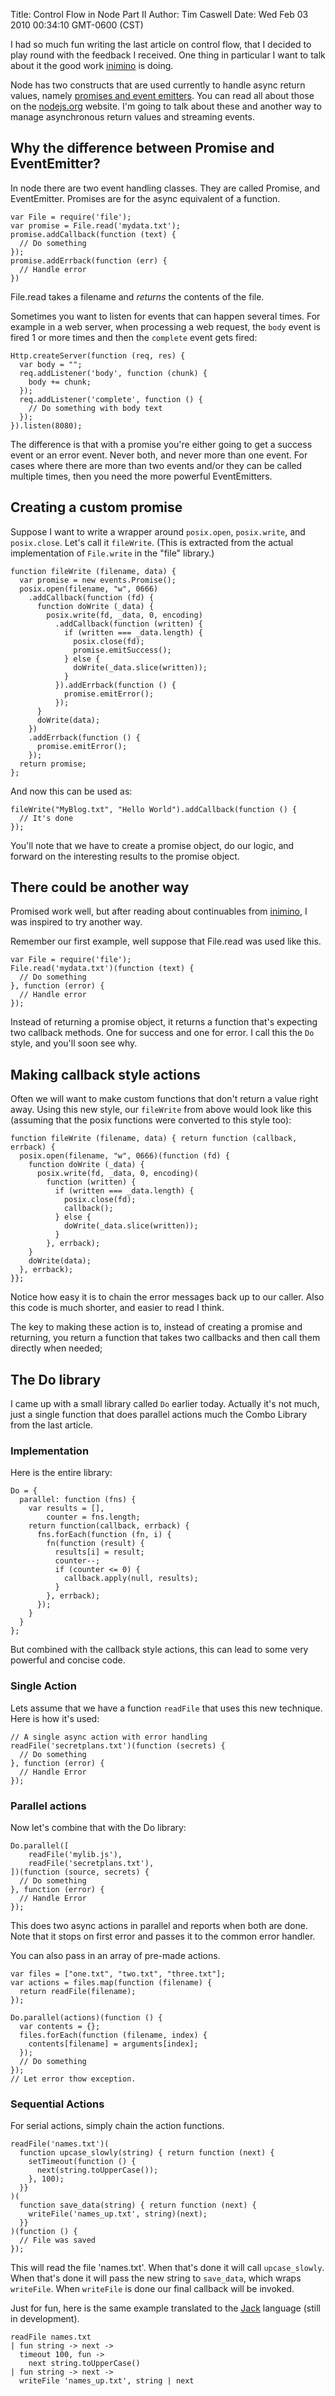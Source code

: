 Title: Control Flow in Node Part II
Author: Tim Caswell
Date: Wed Feb 03 2010 00:34:10 GMT-0600 (CST)

I had so much fun writing the last article on control flow, that I decided to play round with the feedback I received.  One thing in particular I want to talk about it the good work [inimino][] is doing.

Node has two constructs that are used currently to handle async return values, namely [promises and event emitters][].  You can read all about those on the [nodejs.org][] website.  I'm going to talk about these and another way to manage asynchronous return values and streaming events.

## Why the difference between Promise and EventEmitter? ##

In node there are two event handling classes.  They are called Promise, and EventEmitter.  Promises are for the async equivalent of a function.

    var File = require('file');
    var promise = File.read('mydata.txt');
    promise.addCallback(function (text) {
      // Do something
    });
    promise.addErrback(function (err) {
      // Handle error
    })

File.read takes a filename and *returns* the contents of the file.

Sometimes you want to listen for events that can happen several times.  For example in a web server, when processing a web request, the `body` event is fired 1 or more times and then the `complete` event gets fired:

    Http.createServer(function (req, res) {
      var body = "";
      req.addListener('body', function (chunk) {
        body += chunk;
      });
      req.addListener('complete', function () {
        // Do something with body text
      });
    }).listen(8080);

The difference is that with a promise you're either going to get a success event or an error event.  Never both, and never more than one event.  For cases where there are more than two events and/or they can be called multiple times, then you need the more powerful EventEmitters.

## Creating a custom promise ##

Suppose I want to write a wrapper around `posix.open`, `posix.write`, and `posix.close`. Let's call it `fileWrite`. (This is extracted from the actual implementation of `File.write` in the "file" library.)

    function fileWrite (filename, data) {
      var promise = new events.Promise();
      posix.open(filename, "w", 0666)
        .addCallback(function (fd) {
          function doWrite (_data) {
            posix.write(fd, _data, 0, encoding)
              .addCallback(function (written) {
                if (written === _data.length) {
                  posix.close(fd);
                  promise.emitSuccess();
                } else {
                  doWrite(_data.slice(written));
                }
              }).addErrback(function () {
                promise.emitError();
              });
          }
          doWrite(data);
        })
        .addErrback(function () {
          promise.emitError();
        });
      return promise;
    };

And now this can be used as:

    fileWrite("MyBlog.txt", "Hello World").addCallback(function () {
      // It's done
    });

You'll note that we have to create a promise object, do our logic, and forward on the interesting results to the promise object.

## There could be another way ##

Promised work well, but after reading about continuables from [inimino][], I was inspired to try another way.

Remember our first example, well suppose that File.read was used like this.

    var File = require('file');
    File.read('mydata.txt')(function (text) {
      // Do something
    }, function (error) {
      // Handle error
    });

Instead of returning a promise object, it returns a function that's expecting two callback methods.  One for success and one for error.  I call this the `Do` style, and you'll soon see why.

## Making callback style actions ##

Often we will want to make custom functions that don't return a value right away.  Using this new style, our `fileWrite` from above would look like this (assuming that the posix functions were converted to this style too):

    function fileWrite (filename, data) { return function (callback, errback) {
      posix.open(filename, "w", 0666)(function (fd) {
        function doWrite (_data) {
          posix.write(fd, _data, 0, encoding)(
            function (written) {
              if (written === _data.length) {
                posix.close(fd);
                callback();
              } else {
                doWrite(_data.slice(written));
              }
            }, errback);
        }
        doWrite(data);
      }, errback);
    }};

Notice how easy it is to chain the error messages back up to our caller.  Also this code is much shorter, and easier to read I think.

The key to making these action is to, instead of creating a promise and returning, you return a function that takes two callbacks and then call them directly when needed;

## The Do library ##

I came up with a small library called `Do` earlier today.  Actually it's not much, just a single function that does parallel actions much the Combo Library from the last article.

### Implementation ###

Here is the entire library:

    Do = {
      parallel: function (fns) {
        var results = [],
            counter = fns.length;
        return function(callback, errback) {
          fns.forEach(function (fn, i) {
            fn(function (result) {
              results[i] = result;
              counter--;
              if (counter <= 0) {
                callback.apply(null, results);
              }
            }, errback);
          });
        }
      }
    };

But combined with the callback style actions, this can lead to some very powerful and concise code.

### Single Action ###

Lets assume that we have a function `readFile` that uses this new technique.  Here is how it's used:

    // A single async action with error handling
    readFile('secretplans.txt')(function (secrets) {
      // Do something
    }, function (error) {
      // Handle Error
    });

### Parallel actions ###

Now let's combine that with the Do library:

    Do.parallel([
    	readFile('mylib.js'),
    	readFile('secretplans.txt'),
    ])(function (source, secrets) {
      // Do something
    }, function (error) {
      // Handle Error
    });

This does two async actions in parallel and reports when both are done. Note that it stops on first error and passes it to the common error handler.

You can also pass in an array of pre-made actions.

    var files = ["one.txt", "two.txt", "three.txt"];
    var actions = files.map(function (filename) {
      return readFile(filename);
    });

    Do.parallel(actions)(function () {
      var contents = {};
      files.forEach(function (filename, index) {
        contents[filename] = arguments[index];
      });
      // Do something
    });
    // Let error thow exception.

### Sequential Actions ###

For serial actions, simply chain the action functions.

    readFile('names.txt')(
      function upcase_slowly(string) { return function (next) {
        setTimeout(function () {
          next(string.toUpperCase());
        }, 100);
      }}
    )(
      function save_data(string) { return function (next) {
        writeFile('names_up.txt', string)(next);
      }}
    )(function () {
      // File was saved
    });

This will read the file 'names.txt'.  When that's done it will call `upcase_slowly`. When that's done it will pass the new string to `save_data`, which wraps `writeFile`.  When `writeFile` is done our final callback will be invoked.

Just for fun, here is the same example translated to the [Jack][] language (still in development).

    readFile names.txt
    | fun string -> next ->
      timeout 100, fun ->
        next string.toUpperCase()
    | fun string -> next ->
      writeFile 'names_up.txt', string | next

[Jack]: http://github.com/creationix/jack
[inimino]: http://boshi.inimino.org/3box/asof/1263250371783/fileIO/README.html
[promises and event emitters]: http://nodejs.org/api.html#_events
[nodejs.org]: http://nodejs.org/
